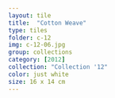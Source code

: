 ```yaml
---
layout: tile
title:  "Cotton Weave"
type: tiles
folder: c-12
img: c-12-06.jpg
group: collections
category: [2012]
collection: "Collection '12"
color: just white
size: 16 x 14 cm
---
```



